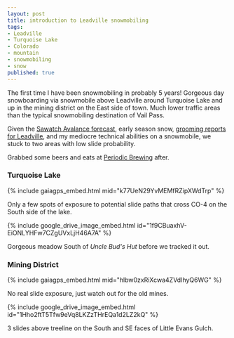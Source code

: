```yaml
---
layout: post
title: introduction to Leadville snowmobiling
tags:
- Leadville
- Turquoise Lake
- Colorado
- mountain
- snowmobiling
- snow
published: true
---
```

The first time I have been snowmobiling in probably 5 years!
Gorgeous day snowboarding via snowmobile above Leadville around Turquoise Lake and up in the mining district on the East side of town.
Much lower traffic areas than the typical snowmobiling destination of Vail Pass.

Given the [Sawatch Avalance forecast](https://avalanche.state.co.us/forecasts/backcountry-avalanche/sawatch/),
early season snow,
[grooming reports for Leadville](https://www.snowmobilecolo.com/content.aspx?page_id=1980&club_id=45117&module_id=1980&area_id=19#search_results),
and my mediocre technical abilities on a snowmobile, we stuck to two areas with low slide probability.

Grabbed some beers and eats at [Periodic Brewing](http://periodicbrewing.com/) after.

### Turquoise Lake
{% include gaiagps_embed.html mid="k77UeN29YvMEMfRZipXWdTrp" %}

Only a few spots of exposure to potential slide paths that cross CO-4 on the South side of the lake.

{% include google_drive_image_embed.html id="1f9CBuaxhV-EiONLYHFw7CZgUVxLjH46A7A" %}

Gorgeous meadow South of _Uncle Bud's Hut_ before we tracked it out.

### Mining District
{% include gaiagps_embed.html mid="hlbw0zxRiXcwa4ZVdIhyQ6WG" %}

No real slide exposure, just watch out for the old mines.

{% include google_drive_image_embed.html id="1Hho2ftT5Tfw9eVq8LKZzTHrEQa1d2LZ2kQ" %}

3 slides above treeline on the South and SE faces of Little Evans Gulch.

